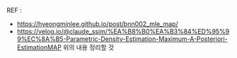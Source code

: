 REF : 
* https://hyeongminlee.github.io/post/bnn002_mle_map/
* https://velog.io/@claude_ssim/%EA%B8%B0%EA%B3%84%ED%95%99%EC%8A%B5-Parametric-Density-Estimation-Maximum-A-Posteriori-EstimationMAP
위의 내용 정리할 것